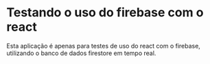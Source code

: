 # Testando o uso do firebase com o react

Esta aplicação é apenas para testes de uso do react com o firebase, utilizando o banco de dados firestore em tempo real.
